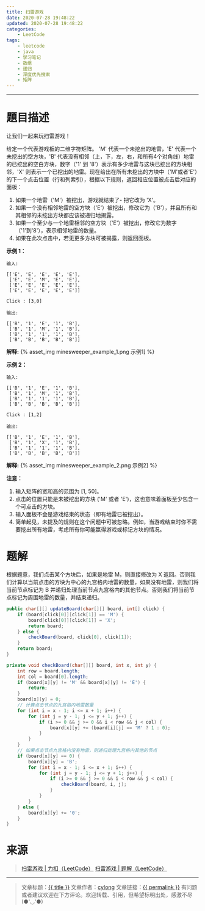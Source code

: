 ```yaml
---
title: 扫雷游戏
date: 2020-07-28 19:48:22
updated: 2020-07-28 19:48:22
categories:
    - LeetCode
tags:
    - leetcode
    - java
    - 学习笔记
    - 数组
    - 递归
    - 深度优先搜索
    - 矩阵
---
```

---

# 題目描述

让我们一起来玩扫雷游戏！

给定一个代表游戏板的二维字符矩阵。 'M' 代表一个未挖出的地雷，'E' 代表一个未挖出的空方块，'B' 代表没有相邻（上，下，左，右，和所有4个对角线）地雷的已挖出的空白方块，数字（'1' 到 '8'）表示有多少地雷与这块已挖出的方块相邻，'X' 则表示一个已挖出的地雷。现在给出在所有未挖出的方块中（'M'或者'E'）的下一个点击位置（行和列索引），根据以下规则，返回相应位置被点击后对应的面板：

1. 如果一个地雷（'M'）被挖出，游戏就结束了- 把它改为 'X'。
2. 如果一个没有相邻地雷的空方块（'E'）被挖出，修改它为（'B'），并且所有和其相邻的未挖出方块都应该被递归地揭露。
3. 如果一个至少与一个地雷相邻的空方块（'E'）被挖出，修改它为数字（'1'到'8'），表示相邻地雷的数量。
4. 如果在此次点击中，若无更多方块可被揭露，则返回面板。

**示例 1：**
```
输入:

[['E', 'E', 'E', 'E', 'E'],
 ['E', 'E', 'M', 'E', 'E'],
 ['E', 'E', 'E', 'E', 'E'],
 ['E', 'E', 'E', 'E', 'E']]

Click : [3,0]

输出:

[['B', '1', 'E', '1', 'B'],
 ['B', '1', 'M', '1', 'B'],
 ['B', '1', '1', '1', 'B'],
 ['B', 'B', 'B', 'B', 'B']]
```

**解释:**
{% asset_img minesweeper_example_1.png 示例1] %}

**示例 2：**
```
输入:

[['B', '1', 'E', '1', 'B'],
 ['B', '1', 'M', '1', 'B'],
 ['B', '1', '1', '1', 'B'],
 ['B', 'B', 'B', 'B', 'B']]

Click : [1,2]

输出:

[['B', '1', 'E', '1', 'B'],
 ['B', '1', 'X', '1', 'B'],
 ['B', '1', '1', '1', 'B'],
 ['B', 'B', 'B', 'B', 'B']]
```

**解释:**
{% asset_img minesweeper_example_2.png 示例2] %}

**注意：**

1. 输入矩阵的宽和高的范围为 [1, 50]。
2. 点击的位置只能是未被挖出的方块 ('M' 或者 'E')，这也意味着面板至少包含一个可点击的方块。
3. 输入面板不会是游戏结束的状态（即有地雷已被挖出）。
4. 简单起见，未提及的规则在这个问题中可被忽略。例如，当游戏结束时你不需要挖出所有地雷，考虑所有你可能赢得游戏或标记方块的情况。

<!-- more -->

# 题解

根据题意，我们点击某个方块后，如果是地雷 M，则直接修改为 X 返回。否则我们计算以当前点击的方块为中心的九宫格内地雷的数量，如果没有地雷，则我们将当前节点标记为 B 并递归处理当前节点九宫格内的其他节点。否则我们将当前节点标记为周围地雷的数量，并结束递归。

```java
public char[][] updateBoard(char[][] board, int[] click) {
    if (board[click[0]][click[1]] == 'M') {
        board[click[0]][click[1]] = 'X';
        return board;
    } else {
        checkBoard(board, click[0], click[1]);
    }
    return board;
}

private void checkBoard(char[][] board, int x, int y) {
    int row = board.length;
    int col = board[0].length;
    if (board[x][y] != 'M' && board[x][y] != 'E') {
        return;
    }
    board[x][y] = 0;
    // 计算点击节点的九宫格内地雷数量
    for (int i = x - 1; i <= x + 1; i++) {
        for (int j = y - 1; j <= y + 1; j++) {
            if (i >= 0 && j >= 0 && i < row && j < col) {
                board[x][y] += (board[i][j] == 'M' ? 1 : 0);
            }
        }
    }
    // 如果点击节点九宫格内没有地雷，则递归处理九宫格内其他的节点
    if (board[x][y] == 0) {
        board[x][y] = 'B';
        for (int i = x - 1; i <= x + 1; i++) {
            for (int j = y - 1; j <= y + 1; j++) {
                if (i >= 0 && j >= 0 && i < row && j < col) {
                    checkBoard(board, i, j);
                }
            }
        }
    } else {
        board[x][y] += '0';
    }
}
```

# 来源
> [扫雷游戏 | 力扣（LeetCode）][1]
> [扫雷游戏 | 题解（LeetCode）][2]

---

> 文章标题：<a href='{{ permalink }}' title='{{ title }}' >{{ title }}</a>
> 文章作者：[cylong](http://www.cylong.com/about/ "cylong")
> 文章链接：<a href='{{ permalink }}' title='{{ title }}' >{{ permalink }}</a>
> 有问题或者建议欢迎在下方评论。欢迎转载、引用，但希望标明出处，感激不尽(●'◡'●)

[1]: https://leetcode-cn.com/problems/minesweeper/ "扫雷游戏 | 力扣（LeetCode）"
[2]: https://leetcode-cn.com/problems/minesweeper/solution/ "扫雷游戏 | 题解（LeetCode）"
